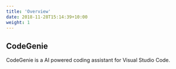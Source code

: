 ```yaml
---
title: 'Overview'
date: 2018-11-28T15:14:39+10:00
weight: 1
---
```


## CodeGenie

CodeGenie is a AI powered coding assistant for Visual Studio Code.
